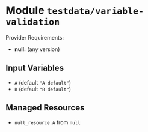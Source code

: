 
# Module `testdata/variable-validation`

Provider Requirements:
* **null:** (any version)

## Input Variables
* `A` (default `"A default"`)
* `B` (default `"B default"`)

## Managed Resources
* `null_resource.A` from `null`

